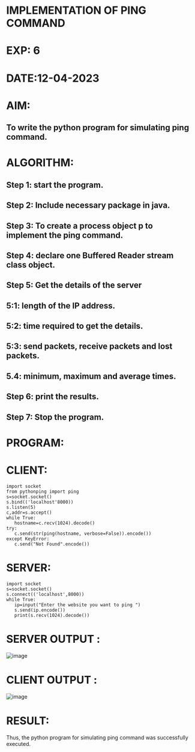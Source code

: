 # IMPLEMENTATION OF PING COMMAND

# EXP: 6
# DATE:12-04-2023
# AIM:
## To write the python program for simulating ping command.
# ALGORITHM:
## Step 1: start the program.
## Step 2: Include necessary package in java.
## Step 3: To create a process object p to implement the ping command.
## Step 4: declare one Buffered Reader stream class object.
## Step 5: Get the details of the server
   ## 5:1: length of the IP address.
   ## 5:2: time required to get the details.
   ## 5:3: send packets, receive packets and lost packets.
   ## 5.4: minimum, maximum and average times.
## Step 6: print the results.
## Step 7: Stop the program.
# PROGRAM:
# CLIENT:
```python3
import socket
from pythonping import ping
s=socket.socket()
s.bind(('localhost'8000))
s.listen(5)
c,addr=s.accept()
while True:
   hostname=c.recv(1024).decode()
try:
   c.send(str(ping(hostname, verbose=False)).encode())
except KeyError:
   c.send("Not Found".encode())
```
# SERVER:
```python3
import socket
s=socket.socket()
s.connect(('localhost',8000))
while True:
   ip=input("Enter the website you want to ping ")
   s.send(ip.encode())
   print(s.recv(1024).decode())
```

# SERVER OUTPUT :
![image](https://github.com/SudharsanamRK/EX-6/assets/115523484/92a67d1c-9317-4877-8dd4-1b5068bf7be2)

# CLIENT OUTPUT :
![image](https://github.com/SudharsanamRK/EX-6/assets/115523484/ea32f490-1aff-44c9-b72d-78e63a9d2141)


# RESULT:
Thus, the python program for simulating ping command was successfully executed.
